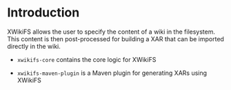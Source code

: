 Introduction
===========

XWikiFS allows the user to specify the content of a wiki in the filesystem. This content is then post-processed for building a XAR that can be imported directly in the wiki.

* `xwikifs-core` contains the core logic for XWikiFS

* `xwikifs-maven-plugin` is a Maven plugin for generating XARs using XWikiFS
